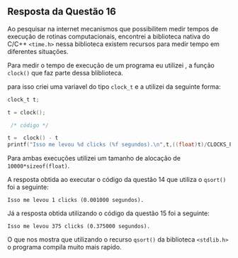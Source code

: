 ## Resposta da Questão 16

Ao pesquisar na internet mecanismos que possibilitem medir tempos de execução de rotinas
computacionais, encontrei a biblioteca nativa do C/C++ `<time.h>` nessa biblioteca existem recursos para medir tempo em diferentes situações.

Para medir o tempo de execução de um programa eu utilizei , a função `clock()` que faz parte dessa bliblioteca.

para isso criei uma variavel do tipo `clock_t` e a utilizei da seguinte forma:

~~~c 
clock_t t;

t = clock();

 /* código */

t =  clock() - t
printf("Isso me levou %d clicks (%f segundos).\n",t,((float)t)/CLOCKS_PER_SEC);

~~~

Para ambas execuções utilizei um tamanho de alocação de `10000*sizeof(float)`.

A resposta obtida ao executar o código da questão 14 que utiliza o `qsort()` foi a seguinte:

```
Isso me levou 1 clicks (0.001000 segundos).
```


Já a resposta obtida utilizando o código da questão 15 foi a seguinte:
```
Isso me levou 375 clicks (0.375000 segundos).
```
O que nos mostra que utilizando o recurso `qsort()` da biblioteca `<stdlib.h>` o programa compila muito mais rapido.